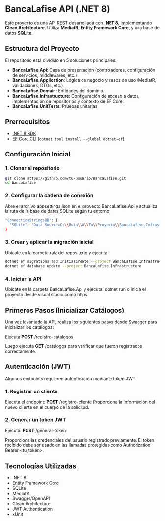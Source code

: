 # BancaLafise API (.NET 8)

Este proyecto es una API REST desarrollada con **.NET 8**, implementando **Clean Architecture**. Utiliza **MediatR**, **Entity Framework Core**, y una base de datos **SQLite**.

## Estructura del Proyecto

El repositorio está dividido en 5 soluciones principales:

- **BancaLafise.Api**: Capa de presentación (controladores, configuración de servicios, middlewares, etc.)
- **BancaLafise.Application**: Lógica de negocio y casos de uso (MediatR, validaciones, DTOs, etc.)
- **BancaLafise.Domain**: Entidades del dominio.
- **BancaLafise.Infrastructure**: Configuración de acceso a datos, implementación de repositorios y contexto de EF Core.
- **BancaLafise.UnitTests**: Pruebas unitarias.

## Prerrequisitos

- [.NET 8 SDK](https://dotnet.microsoft.com/en-us/download/dotnet/8.0)
- [EF Core CLI](https://learn.microsoft.com/en-us/ef/core/cli/dotnet) (`dotnet tool install --global dotnet-ef`)

## Configuración Inicial

### 1. Clonar el repositorio

```bash
git clone https://github.com/tu-usuario/BancaLafise.git
cd BancaLafise
```

### 2. Configurar la cadena de conexión

Abre el archivo appsettings.json en el proyecto BancaLafise.Api y actualiza la ruta de la base de datos SQLite según tu entorno:

```bash
"ConnectionStringsBD": {
  "SQLite": "Data Source=C:\\Ruta\\A\\Tu\\Proyecto\\BancaLafise.Infrastructure\\LAFISE.db"
}
```

### 3. Crear y aplicar la migración inicial

Ubícate en la carpeta raíz del repositorio y ejecuta:

```bash
dotnet ef migrations add InitialCreate --project BancaLafise.Infrastructure
dotnet ef database update --project BancaLafise.Infrastructure
```

### 4. Iniciar la API

Ubícate en la carpeta BancaLafise.Api y ejecuta: dotnet run o inicia el proyecto desde visual studio como https

## Primeros Pasos (Inicializar Catálogos)

Una vez levantada la API, realiza los siguientes pasos desde Swagger para inicializar los catálogos:

Ejecuta **POST** /registro-catalogos

Luego ejecuta **GET** /catalogos para verificar que fueron registrados correctamente.

## Autenticación (JWT)

Algunos endpoints requieren autenticación mediante token JWT.

### 1. Registrar un cliente

Ejecuta el endpoint: **POST** /registro-cliente
Proporciona la información del nuevo cliente en el cuerpo de la solicitud.

### 2. Generar un token JWT

Ejecuta: **POST** /generar-token

Proporciona las credenciales del usuario registrado previamente. El token recibido debe ser usado en las llamadas protegidas como Authorization: Bearer <tu_token>.

## Tecnologías Utilizadas

- .NET 8
- Entity Framework Core
- SQLite
- MediatR
- Swagger/OpenAPI
- Clean Architecture
- JWT Authentication
- xUnit
